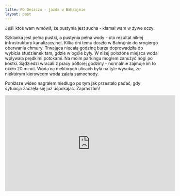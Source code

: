 ```yaml
---
title: Po Deszczu - jazda w Bahrajnie
layout: post
---
```


Jeśli ktoś wam wmówił, że pustynia jest sucha - kłamał wam w żywe oczy. 

Szklanka jest pełna pustki, a pustynia pełna wody - oto rezultat nikłej infrastruktury kanalizacyjnej. Kilka dni temu doszło w Bahrajnie do srogiergo oberwania chmury. Trwająca niecałą godzinę burza doprowadziła do wybicia studzienek tam, gdzie w ogóle były. W niżej położone miejsca woda wpływała prędkimi potokami. Na moim parkingu mogłem zanużyć nogi po kostki. Sądziedzi wracali z pracy półtorej godziny - normalnie zajmuje im to około 20 minut. Woda na niektórych ulicach była na tyle wysoka, że niektórym kierowcom woda zalała samochody.

Poniższe wideo nagrałem niedługo po tym jak przestało padać, gdy sytuacja zaczęła się już uspokajać. Zapraszam! 

<iframe width="560" height="315" src="https://www.youtube.com/embed/uHkIZVWhwR4?si=duLqjBo7YIuBeB5b" title="YouTube video player" frameborder="0" allow="accelerometer; autoplay; clipboard-write; encrypted-media; gyroscope; picture-in-picture; web-share" allowfullscreen></iframe>
